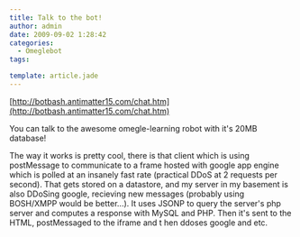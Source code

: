```yaml
---
title: Talk to the bot!
author: admin
date: 2009-09-02 1:28:42
categories:
  - Omeglebot
tags:

template: article.jade
---
```


[http://botbash.antimatter15.com/chat.htm](http://botbash.antimatter15.com/chat.htm)

You can talk to the awesome omegle-learning robot with it's 20MB database!

The way it works is pretty cool, there is that client which is using postMessage to communicate to a frame hosted with google app engine which is polled at an insanely fast rate (practical DDoS at 2 requests per second). That gets stored on a datastore, and my server in my basement is also DDoSing google, recieving new messages (probably using BOSH/XMPP would be better...). It uses JSONP to query the server's php server and computes a response with MySQL and PHP. Then it's sent to the HTML, postMessaged to the iframe and t hen ddoses google and etc.
